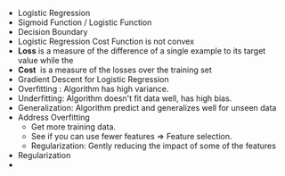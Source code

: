 - Logistic Regression
- Sigmoid Function / Logistic Function
- Decision Boundary
- Logistic Regression Cost Function is not convex
- **Loss** is a measure of the difference of a single example to its target value while the
- **Cost**  is a measure of the losses over the training set
- Gradient Descent for Logistic Regression
- Overfitting : Algorithm has high variance.
- Underfitting: Algorithm doesn't fit data well, has high bias.
- Generalization: Algorithm predict and generalizes well for unseen data
- Address Overfitting
	- Get more training data.
	- See if you can use fewer features => Feature selection.
	- Regularization: Gently reducing the impact of some of the features
- Regularization
- 